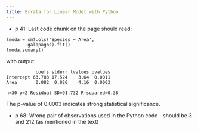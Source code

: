 ```yaml
---
title: Errata for Linear Model with Python
---
```


- p 41: Last code chunk on the page should read:

```
lmoda = smf.ols('Species ~ Area', 
        galapagos).fit()
lmoda.sumary()
```

with output:

```
           coefs stderr tvalues pvalues
Intercept 63.783 17.524    3.64  0.0011
Area       0.082  0.020    4.16  0.0003

n=30 p=2 Residual SD=91.732 R-squared=0.38
```

The p-value of 0.0003 indicates strong statistical significance.

- p 68: Wrong pair of observations used in the Python code - should be 3 and 212 (as
        mentioned in the text)

